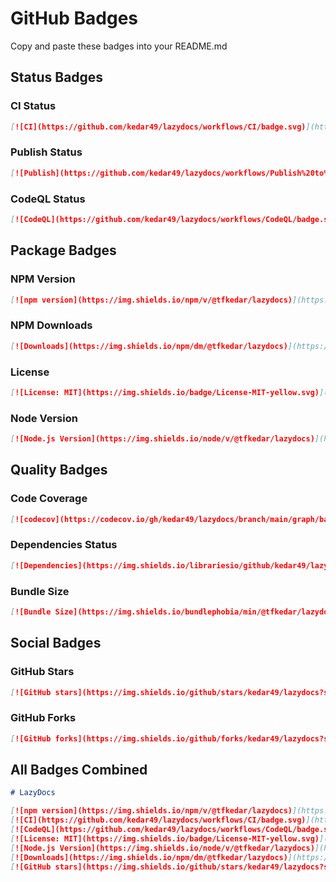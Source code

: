 # GitHub Badges

Copy and paste these badges into your README.md

## Status Badges

### CI Status
```markdown
[![CI](https://github.com/kedar49/lazydocs/workflows/CI/badge.svg)](https://github.com/kedar49/lazydocs/actions/workflows/ci.yml)
```

### Publish Status
```markdown
[![Publish](https://github.com/kedar49/lazydocs/workflows/Publish%20to%20NPM/badge.svg)](https://github.com/kedar49/lazydocs/actions/workflows/publish.yml)
```

### CodeQL Status
```markdown
[![CodeQL](https://github.com/kedar49/lazydocs/workflows/CodeQL/badge.svg)](https://github.com/kedar49/lazydocs/actions/workflows/codeql.yml)
```

## Package Badges

### NPM Version
```markdown
[![npm version](https://img.shields.io/npm/v/@tfkedar/lazydocs)](https://www.npmjs.com/package/@tfkedar/lazydocs)
```

### NPM Downloads
```markdown
[![Downloads](https://img.shields.io/npm/dm/@tfkedar/lazydocs)](https://www.npmjs.com/package/@tfkedar/lazydocs)
```

### License
```markdown
[![License: MIT](https://img.shields.io/badge/License-MIT-yellow.svg)](https://opensource.org/licenses/MIT)
```

### Node Version
```markdown
[![Node.js Version](https://img.shields.io/node/v/@tfkedar/lazydocs)](https://nodejs.org)
```

## Quality Badges

### Code Coverage
```markdown
[![codecov](https://codecov.io/gh/kedar49/lazydocs/branch/main/graph/badge.svg)](https://codecov.io/gh/kedar49/lazydocs)
```

### Dependencies Status
```markdown
[![Dependencies](https://img.shields.io/librariesio/github/kedar49/lazydocs)](https://libraries.io/github/kedar49/lazydocs)
```

### Bundle Size
```markdown
[![Bundle Size](https://img.shields.io/bundlephobia/min/@tfkedar/lazydocs)](https://bundlephobia.com/package/@tfkedar/lazydocs)
```

## Social Badges

### GitHub Stars
```markdown
[![GitHub stars](https://img.shields.io/github/stars/kedar49/lazydocs?style=social)](https://github.com/kedar49/lazydocs/stargazers)
```

### GitHub Forks
```markdown
[![GitHub forks](https://img.shields.io/github/forks/kedar49/lazydocs?style=social)](https://github.com/kedar49/lazydocs/network/members)
```

## All Badges Combined

```markdown
# LazyDocs

[![npm version](https://img.shields.io/npm/v/@tfkedar/lazydocs)](https://www.npmjs.com/package/@tfkedar/lazydocs)
[![CI](https://github.com/kedar49/lazydocs/workflows/CI/badge.svg)](https://github.com/kedar49/lazydocs/actions/workflows/ci.yml)
[![CodeQL](https://github.com/kedar49/lazydocs/workflows/CodeQL/badge.svg)](https://github.com/kedar49/lazydocs/actions/workflows/codeql.yml)
[![License: MIT](https://img.shields.io/badge/License-MIT-yellow.svg)](https://opensource.org/licenses/MIT)
[![Node.js Version](https://img.shields.io/node/v/@tfkedar/lazydocs)](https://nodejs.org)
[![Downloads](https://img.shields.io/npm/dm/@tfkedar/lazydocs)](https://www.npmjs.com/package/@tfkedar/lazydocs)
[![GitHub stars](https://img.shields.io/github/stars/kedar49/lazydocs?style=social)](https://github.com/kedar49/lazydocs/stargazers)
```

